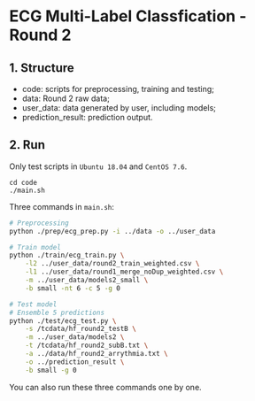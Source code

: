# ECG Multi-Label Classfication - Round 2

## 1. Structure

- code: scripts for preprocessing, training and testing;
- data: Round 2 raw data;
- user_data: data generated by user, including models;
- prediction_result: prediction output.

## 2. Run

Only test scripts in ```Ubuntu 18.04``` and ```CentOS 7.6```.

```
cd code
./main.sh
```

Three commands in ```main.sh```:

```bash
# Preprocessing
python ./prep/ecg_prep.py -i ../data -o ../user_data

# Train model
python ./train/ecg_train.py \
    -l2 ../user_data/round2_train_weighted.csv \
    -l1 ../user_data/round1_merge_noDup_weighted.csv \
    -m ../user_data/models2_small \
    -b small -nt 6 -c 5 -g 0

# Test model
# Ensemble 5 predictions
python ./test/ecg_test.py \
    -s /tcdata/hf_round2_testB \
    -m ../user_data/models2 \
    -t /tcdata/hf_round2_subB.txt \
    -a ../data/hf_round2_arrythmia.txt \
    -o ../prediction_result \
    -b small -g 0
```

You can also run these three commands one by one.
